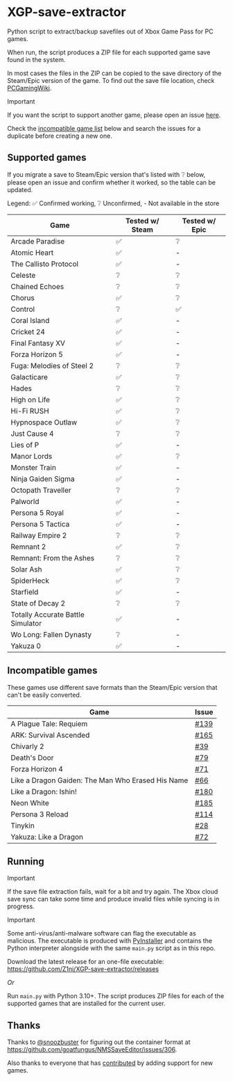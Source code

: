 # XGP-save-extractor
Python script to extract/backup savefiles out of Xbox Game Pass for PC games.

When run, the script produces a ZIP file for each supported game save found in the system.

In most cases the files in the ZIP can be copied to the save directory of the Steam/Epic version of the game. To find out the save file location, check [PCGamingWiki](https://www.pcgamingwiki.com/).

> [!IMPORTANT]
> If you want the script to support another game, please open an issue [here](https://github.com/Z1ni/XGP-save-extractor/issues/new/choose).
>
> Check the [incompatible game list](#incompatible-games) below and search the issues for a duplicate before creating a new one.

## Supported games
If you migrate a save to Steam/Epic version that's listed with ❔ below, please open an issue and confirm whether it worked, so the table can be updated.

Legend: ✅ Confirmed working, ❔ Unconfirmed, - Not available in the store

| Game | Tested w/ Steam | Tested w/ Epic |
|-|-|-|
| Arcade Paradise | ✅ | ❔ |
| Atomic Heart | ✅ | - |
| The Callisto Protocol | ✅ | - |
| Celeste | ❔ | ❔ |
| Chained Echoes | ❔ | ❔ |
| Chorus | ✅ | ❔ |
| Control | ❔ | ✅ |
| Coral Island | ✅ | - |
| Cricket 24 | ✅ | - |
| Final Fantasy XV | ✅ | - |
| Forza Horizon 5 | ✅ | - |
| Fuga: Melodies of Steel 2 | ❔ | ❔ |
| Galacticare | ✅ | ❔ |
| Hades | ❔ | ❔ |
| High on Life | ✅ | ❔ |
| Hi-Fi RUSH | ✅ | ❔ |
| Hypnospace Outlaw | ✅ | ❔ |
| Just Cause 4 | ❔ | ❔ |
| Lies of P | ✅ | - |
| Manor Lords | ✅ | ❔ |
| Monster Train | ✅ | - |
| Ninja Gaiden Sigma | ✅ | - |
| Octopath Traveller | ❔ | ❔ |
| Palworld | ✅ | - |
| Persona 5 Royal | ✅ | - |
| Persona 5 Tactica | ✅ | - |
| Railway Empire 2 | ❔ | ❔ |
| Remnant 2 | ✅ | ❔ |
| Remnant: From the Ashes | ❔ | ❔ |
| Solar Ash | ✅ | ❔ |
| SpiderHeck | ✅ | ❔ |
| Starfield | ✅ | - |
| State of Decay 2 | ❔ | ❔ |
| Totally Accurate Battle Simulator | ✅ | - |
| Wo Long: Fallen Dynasty | ❔ | - |
| Yakuza 0 | ✅ | - |

## Incompatible games
These games use different save formats than the Steam/Epic version that can't be easily converted.

| Game | Issue |
|-|-|
| A Plague Tale: Requiem | [#139](https://github.com/Z1ni/XGP-save-extractor/issues/139) |
| ARK: Survival Ascended | [#165](https://github.com/Z1ni/XGP-save-extractor/issues/165) |
| Chivarly 2 | [#39](https://github.com/Z1ni/XGP-save-extractor/issues/39) |
| Death's Door | [#79](https://github.com/Z1ni/XGP-save-extractor/issues/79) |
| Forza Horizon 4 | [#71](https://github.com/Z1ni/XGP-save-extractor/issues/71) |
| Like a Dragon Gaiden: The Man Who Erased His Name | [#66](https://github.com/Z1ni/XGP-save-extractor/issues/66) |
| Like a Dragon: Ishin! | [#180](https://github.com/Z1ni/XGP-save-extractor/issues/180) |
| Neon White | [#185](https://github.com/Z1ni/XGP-save-extractor/issues/185) |
| Persona 3 Reload | [#114](https://github.com/Z1ni/XGP-save-extractor/issues/114) |
| Tinykin | [#28](https://github.com/Z1ni/XGP-save-extractor/issues/28) |
| Yakuza: Like a Dragon | [#72](https://github.com/Z1ni/XGP-save-extractor/issues/72) |

## Running
> [!IMPORTANT]
> If the save file extraction fails, wait for a bit and try again. The Xbox cloud save sync can take some time and produce invalid files while syncing is in progress.

> [!IMPORTANT]
> Some anti-virus/anti-malware software can flag the executable as malicious. The executable is produced with [PyInstaller](https://pyinstaller.org/) and contains the Python interpreter alongside with the same `main.py` script as in this repo.

Download the latest release for an one-file executable: https://github.com/Z1ni/XGP-save-extractor/releases

*Or*

Run `main.py` with Python 3.10+. The script produces ZIP files for each of the supported games that are installed for the current user.

## Thanks
Thanks to [@snoozbuster](https://github.com/snoozbuster) for figuring out the container format at https://github.com/goatfungus/NMSSaveEditor/issues/306.

Also thanks to everyone that has [contributed](https://github.com/Z1ni/XGP-save-extractor/graphs/contributors) by adding support for new games.
